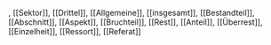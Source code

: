 , [[Sektor]], [[Drittel]], [[Allgemeine]], [[insgesamt]], [[Bestandteil]], [[Abschnitt]], [[Aspekt]], [[Bruchteil]], [[Rest]], [[Anteil]], [[Überrest]], [[Einzelheit]], [[Ressort]], [[Referat]]